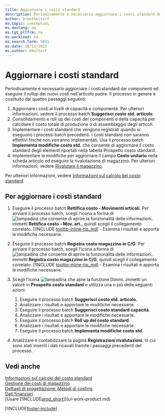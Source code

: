 ```yaml
---
title: Aggiornare i costi standard
description: Periodicamente è necessario aggiornare i costi standard dei componenti ed eseguire il rollup dei nuovi costi nell'articolo padre.
author: brentholtorf
ms.topic: conceptual
ms.devlang: na
ms.tgt_pltfrm: na
ms.workload: na
ms.search.form: 5841
ms.date: 10/11/2023
ms.author: bholtorf
---
```

# <a name="update-standard-costs"></a>Aggiornare i costi standard
Periodicamente è necessario aggiornare i costi standard dei componenti ed eseguire il rollup dei nuovi costi nell'articolo padre. Il processo in genere è costituito dai quattro passaggi seguenti:  

1.  Aggiornare i costi ai livelli di capacità e componente. Per ulteriori informazioni, vedere il processo batch **Suggerisci costo std. articolo**.  
2.  Consolidamento e roll up dei costi dei componenti e della capacità per calcolare il costo totale di produzione o di assemblaggio degli articoli.  
3.  Implementare i costi standard che vengono registrati quando si eseguono i processi batch precedenti. I costi standard non saranno effettivi finché non verranno implementati. Usa il processo batch **Implementa modifiche costo std.** che consente di aggiornare il costo standard degli elementi riportati nella tabella Prospetto costo standard.  
4.  Implementare le modifiche per aggiornare il campo **Costo unitario** nella scheda articolo ed eseguire la rivalutazione di magazzino. Per ulteriori informazioni, vedere [Rivalutare il magazzino](inventory-how-revalue-inventory.md).  

Per ulteriori informazioni, vedere [Informazioni sul calcolo del costo standard](finance-about-calculating-standard-cost.md).
  
## <a name="to-update-standard-costs"></a>Per aggiornare i costi standard

1.  Eseguire il processo batch **Rettifica costo - Movimenti articoli**. Per avviare il processo batch, scegli l'icona a forma di ![lampadina che consente di aprire la funzionalità delle informazioni.](media/ui-search/search_small.png "Informazioni sull'operazione che si desidera eseguire") immetti **Rettifica costo - Mov. art.**, quindi scegli il collegamento correlato. [!INCLUDE [tooltip-inline-tip_md](includes/tooltip-inline-tip_md.md)] - Esamina i risultati e apporta le modifiche necessarie.  
2.  Eseguire il processo batch **Registra costo magazzino in C/G**. Per avviare il processo batch, scegli l'icona a forma di ![lampadina che consente di aprire la funzionalità delle informazioni.](media/ui-search/search_small.png "Informazioni sull'operazione che si desidera eseguire") immetti **Registra costo magazzino in C/G**, quindi scegli il collegamento correlato. [!INCLUDE [tooltip-inline-tip_md](includes/tooltip-inline-tip_md.md)] - Esamina i risultati e apporta le modifiche necessarie.  
3.  Scegli l'icona ![lampadina che apre la funzione Dimmi.](media/ui-search/search_small.png "Dimmi cosa vuoi fare") immetti un valore in **Prospetto costo standard** e utilizza una o più delle seguenti azioni:

    1.  Eseguire il processo batch **Suggerisci costo std. articolo**.  
    2.  Analizzare i risultati e apportare le modifiche necessarie.  
    3.  Eseguire il processo batch **Suggerisci costo standard capacità**.  
    4.  Analizzare i risultati e apportare le modifiche necessarie.
    5. Eseguire il processo batch **Roll up del costo standard**.
    6.  Analizzare i risultati e apportare le modifiche necessarie.
    7.  Eseguire il processo batch **Implementa modifiche costo std.**  
4.  Analizzare e contabilizzare la pagina **Registrazioni rivalutazioni**, in cui sono stati inseriti i dati ricavati tramite i passaggi precedenti del processo.  

## <a name="see-also"></a>Vedi anche

 [Informazioni sul calcolo del costo standard](finance-about-calculating-standard-cost.md)   
 [Gestione dei costi di magazzino](finance-manage-inventory-costs.md)   
 [Dettagli di progettazione: Metodi di costing](design-details-costing-methods.md)   
 [Dati finanziari](finance.md)  
 [Usare [!INCLUDE[prod_short](includes/prod_short.md)]](ui-work-product.md)  


[!INCLUDE[footer-include](includes/footer-banner.md)]
